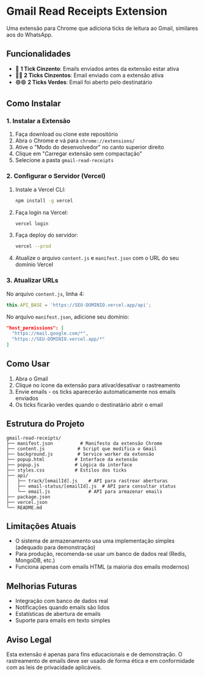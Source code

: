 # Gmail Read Receipts Extension

Uma extensão para Chrome que adiciona ticks de leitura ao Gmail, similares aos do WhatsApp.

## Funcionalidades

- 🔵 **1 Tick Cinzento**: Emails enviados antes da extensão estar ativa
- 🔵🔵 **2 Ticks Cinzentos**: Email enviado com a extensão ativa
- 🟢🟢 **2 Ticks Verdes**: Email foi aberto pelo destinatário

## Como Instalar

### 1. Instalar a Extensão

1. Faça download ou clone este repositório
2. Abra o Chrome e vá para `chrome://extensions/`
3. Ative o "Modo do desenvolvedor" no canto superior direito
4. Clique em "Carregar extensão sem compactação"
5. Selecione a pasta `gmail-read-receipts`

### 2. Configurar o Servidor (Vercel)

1. Instale a Vercel CLI:
   ```bash
   npm install -g vercel
   ```

2. Faça login na Vercel:
   ```bash
   vercel login
   ```

3. Faça deploy do servidor:
   ```bash
   vercel --prod
   ```

4. Atualize o arquivo `content.js` e `manifest.json` com o URL do seu domínio Vercel

### 3. Atualizar URLs

No arquivo `content.js`, linha 4:
```javascript
this.API_BASE = 'https://SEU-DOMINIO.vercel.app/api';
```

No arquivo `manifest.json`, adicione seu domínio:
```json
"host_permissions": [
  "https://mail.google.com/*",
  "https://SEU-DOMINIO.vercel.app/*"
]
```

## Como Usar

1. Abra o Gmail
2. Clique no ícone da extensão para ativar/desativar o rastreamento
3. Envie emails - os ticks aparecerão automaticamente nos emails enviados
4. Os ticks ficarão verdes quando o destinatário abrir o email

## Estrutura do Projeto

```
gmail-read-receipts/
├── manifest.json          # Manifesto da extensão Chrome
├── content.js            # Script que modifica o Gmail
├── background.js         # Service worker da extensão
├── popup.html           # Interface da extensão
├── popup.js             # Lógica da interface
├── styles.css           # Estilos dos ticks
├── api/
│   ├── track/[emailId].js    # API para rastrear aberturas
│   ├── email-status/[emailId].js  # API para consultar status
│   └── email.js              # API para armazenar emails
├── package.json
├── vercel.json
└── README.md
```

## Limitações Atuais

- O sistema de armazenamento usa uma implementação simples (adequado para demonstração)
- Para produção, recomenda-se usar um banco de dados real (Redis, MongoDB, etc.)
- Funciona apenas com emails HTML (a maioria dos emails modernos)

## Melhorias Futuras

- Integração com banco de dados real
- Notificações quando emails são lidos
- Estatísticas de abertura de emails
- Suporte para emails em texto simples

## Aviso Legal

Esta extensão é apenas para fins educacionais e de demonstração. O rastreamento de emails deve ser usado de forma ética e em conformidade com as leis de privacidade aplicáveis.